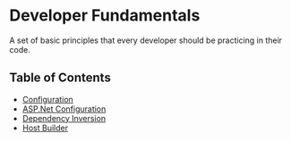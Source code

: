 # Developer Fundamentals

A set of basic principles that every developer should be practicing in their code.

## Table of Contents

- [Configuration](./Configuration/_Overview.md)
- [ASP.Net Configuration](./AspNetConfiguration/_Overview.md)
- [Dependency Inversion](./DependencyInversion/_Overview.md)
- [Host Builder](./HostBuilder/_Overview.md)